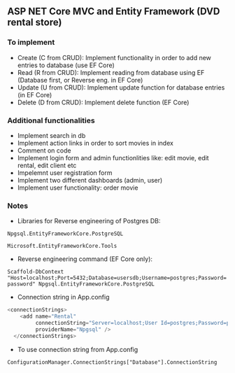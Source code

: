 ## ASP NET Core MVC and Entity Framework (DVD rental store)

### To implement

- Create (C from CRUD): Implement functionality in order to add new entries to database (use EF Core)
- Read (R from CRUD): Implement reading from database using EF (Database first, or Reverse eng. in EF Core)
- Update (U from CRUD): Implement update function for database entries (in EF Core)
- Delete (D from CRUD): Implement delete function (EF Core)

### Additional functionalities

- Implement search in db
- Implement action links in order to sort movies in index
- Comment on code
- Implement login form and admin functionlities like: edit movie, edit rental, edit client etc
- Impelemnt user registration form
- Implement two different dashboards (admin, user)
- Implement user functionality: order movie


### Notes

- Libraries for Reverse engineering of Postgres DB:

`Npgsql.EntityFrameworkCore.PostgreSQL`

`Microsoft.EntityFrameworkCore.Tools`
 
- Reverse engineering command (EF Core only):

`Scaffold-DbContext "Host=localhost;Port=5432;Database=usersdb;Username=postgres;Password=password" Npgsql.EntityFrameworkCore.PostgreSQL`

- Connection string in App.config

```cs
<connectionStrings>
    <add name="Rental"
         connectionString="Server=localhost;User Id=postgres;Password=postgres;Database=rental;"
         providerName="Npgsql" />
  </connectionStrings>
```

- To use connection string from App.config

`ConfigurationManager.ConnectionStrings["Database"].ConnectionString`
